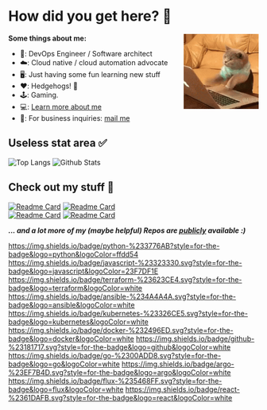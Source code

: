 # How did you get here? 🤖

**Some things about me:**
<img align="right"  width="30%" src="assets/cat-computer.gif" />

- 🧰: DevOps Engineer / Software architect
- ☁️: Cloud native / cloud automation advocate
- 🖥: Just having some fun learning new stuff  
- ❤️: Hedgehogs!  🦔
- 🕹: Gaming.
- 💻: [Learn more about me](https://xamma.github.io) 
- 📩: For business inquiries: [mail me](mailto:max@xammaops.win)


## Useless stat area ✅

![Top Langs](https://github-readme-stats.vercel.app/api/top-langs/?username=xamma&layout=compact&theme=dracula)
![Github Stats](https://github-readme-stats.vercel.app/api?username=xamma&hide=contribs,prs,issues&show=prs_merged,prs_merged_percentage&rank_icon=github&theme=dracula&show_icons=true)

## Check out my stuff 🦔

[![Readme Card](https://github-readme-stats.vercel.app/api/pin/?username=xamma&repo=presetter&show_owner=true&theme=dracula)](https://github.com/xamma/presetter)
[![Readme Card](https://github-readme-stats.vercel.app/api/pin/?username=xamma&repo=helm-release-action&show_owner=true&theme=dracula)](https://github.com/xamma/helm-release-action)  
[![Readme Card](https://github-readme-stats.vercel.app/api/pin/?username=xamma&repo=Apikube&show_owner=true&theme=dracula)](https://github.com/xamma/Apikube)
[![Readme Card](https://github-readme-stats.vercel.app/api/pin/?username=xamma&repo=cloudnative-python-apps&show_owner=true&theme=dracula)](https://github.com/xamma/cloudnative-python-apps)

***... and a lot more of my (maybe helpful) Repos are [publicly](https://github.com/xamma?tab=repositories) available :)***  

https://img.shields.io/badge/python-%233776AB?style=for-the-badge&logo=python&logoColor=ffdd54
https://img.shields.io/badge/javascript-%23323330.svg?style=for-the-badge&logo=javascript&logoColor=23F7DF1E
https://img.shields.io/badge/terraform-%23623CE4.svg?style=for-the-badge&logo=terraform&logoColor=white
https://img.shields.io/badge/ansible-%234A4A4A.svg?style=for-the-badge&logo=ansible&logoColor=white
https://img.shields.io/badge/kubernetes-%23326CE5.svg?style=for-the-badge&logo=kubernetes&logoColor=white
https://img.shields.io/badge/docker-%232496ED.svg?style=for-the-badge&logo=docker&logoColor=white
https://img.shields.io/badge/github-%23181717.svg?style=for-the-badge&logo=github&logoColor=white
https://img.shields.io/badge/go-%2300ADD8.svg?style=for-the-badge&logo=go&logoColor=white
https://img.shields.io/badge/argo-%23EF7B4D.svg?style=for-the-badge&logo=argo&logoColor=white
https://img.shields.io/badge/flux-%235468FF.svg?style=for-the-badge&logo=flux&logoColor=white
https://img.shields.io/badge/react-%2361DAFB.svg?style=for-the-badge&logo=react&logoColor=white
<!--
**xamma/xamma** is a ✨ _special_ ✨ repository because its `README.md` (this file) appears on your GitHub profile.

Here are some ideas to get you started:

- 🔭 I’m currently working on ...
- 🌱 I’m currently learning ...
- 👯 I’m looking to collaborate on ...
- 🤔 I’m looking for help with ...
- 💬 Ask me about ...
- 📫 How to reach me: ...
- 😄 Pronouns: ...
- ⚡ Fun fact: ...
-->
